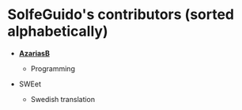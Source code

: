 SolfeGuido's contributors (sorted alphabetically)
=================================================

* **[AzariasB](https://github.com/AzariasB)**
    * Programming

* SWEet
    * Swedish translation

